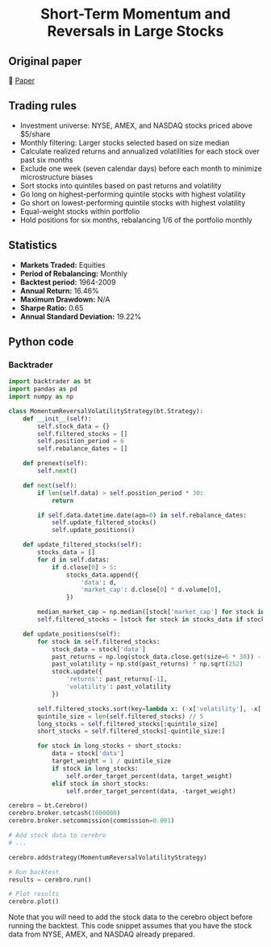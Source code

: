 <div align="center">
  <h1>Short-Term Momentum and Reversals in Large Stocks</h1>
</div>

## Original paper

📕 [Paper](https://papers.ssrn.com/sol3/papers.cfm?abstract_id=2029984)

## Trading rules

- Investment universe: NYSE, AMEX, and NASDAQ stocks priced above $5/share
- Monthly filtering: Larger stocks selected based on size median
- Calculate realized returns and annualized volatilities for each stock over past six months
- Exclude one week (seven calendar days) before each month to minimize microstructure biases
- Sort stocks into quintiles based on past returns and volatility
- Go long on highest-performing quintile stocks with highest volatility
- Go short on lowest-performing quintile stocks with highest volatility
- Equal-weight stocks within portfolio
- Hold positions for six months, rebalancing 1/6 of the portfolio monthly

## Statistics

- **Markets Traded:** Equities
- **Period of Rebalancing:** Monthly
- **Backtest period:** 1964-2009
- **Annual Return:** 16.46%
- **Maximum Drawdown:** N/A
- **Sharpe Ratio:** 0.65
- **Annual Standard Deviation:** 19.22%

## Python code

### Backtrader

```python
import backtrader as bt
import pandas as pd
import numpy as np

class MomentumReversalVolatilityStrategy(bt.Strategy):
    def __init__(self):
        self.stock_data = {}
        self.filtered_stocks = []
        self.position_period = 6
        self.rebalance_dates = []

    def prenext(self):
        self.next()

    def next(self):
        if len(self.data) > self.position_period * 30:
            return

        if self.data.datetime.date(ago=0) in self.rebalance_dates:
            self.update_filtered_stocks()
            self.update_positions()

    def update_filtered_stocks(self):
        stocks_data = []
        for d in self.datas:
            if d.close[0] > 5:
                stocks_data.append({
                    'data': d,
                    'market_cap': d.close[0] * d.volume[0],
                })

        median_market_cap = np.median([stock['market_cap'] for stock in stocks_data])
        self.filtered_stocks = [stock for stock in stocks_data if stock['market_cap'] >= median_market_cap]

    def update_positions(self):
        for stock in self.filtered_stocks:
            stock_data = stock['data']
            past_returns = np.log(stock_data.close.get(size=6 * 30)) - np.log(stock_data.close.get(size=6 * 30, ago=30))
            past_volatility = np.std(past_returns) * np.sqrt(252)
            stock.update({
                'returns': past_returns[-1],
                'volatility': past_volatility
            })

        self.filtered_stocks.sort(key=lambda x: (-x['volatility'], -x['returns']))
        quintile_size = len(self.filtered_stocks) // 5
        long_stocks = self.filtered_stocks[:quintile_size]
        short_stocks = self.filtered_stocks[-quintile_size:]

        for stock in long_stocks + short_stocks:
            data = stock['data']
            target_weight = 1 / quintile_size
            if stock in long_stocks:
                self.order_target_percent(data, target_weight)
            elif stock in short_stocks:
                self.order_target_percent(data, -target_weight)

cerebro = bt.Cerebro()
cerebro.broker.setcash(1000000)
cerebro.broker.setcommission(commission=0.001)

# Add stock data to cerebro
# ...

cerebro.addstrategy(MomentumReversalVolatilityStrategy)

# Run backtest
results = cerebro.run()

# Plot results
cerebro.plot()
```

Note that you will need to add the stock data to the cerebro object before running the backtest. This code snippet assumes that you have the stock data from NYSE, AMEX, and NASDAQ already prepared.